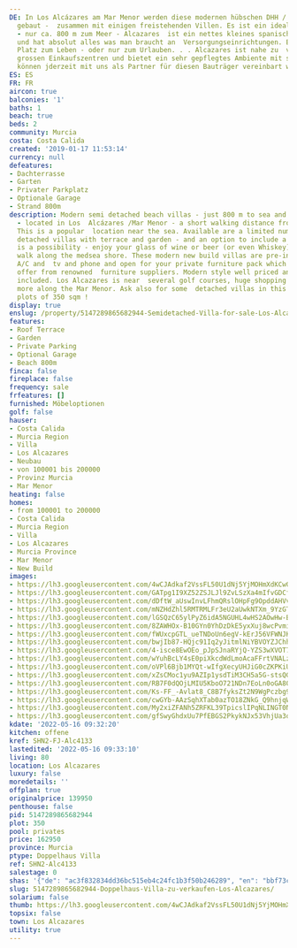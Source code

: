 ```yaml
---
DE: In Los Alcázares am Mar Menor werden diese modernen hübschen DHH / Doppelhaushälften
  gebaut -  zusammen mit einigen freistehenden Villen. Es ist ein idealer Standort
  - nur ca. 800 m zum Meer - Alcazares  ist ein nettes kleines spanisches Mittelmeerstädtchen
  und hat absolut alles was man braucht an  Versorgungseinrichtungen. Ein idealer
  Platz zum Leben - oder nur zum Urlauben. . . Alcazares ist nahe zu  vielen Golfplätzen,
  grossen Einkaufszentren und bietet ein sehr gepflegtes Ambiente mit spanischem Flair.  Besichtigungen
  können jderzeit mit uns als Partner für diesen Bauträger vereinbart werden.
ES: ES
FR: FR
aircon: true
balconies: '1'
baths: 1
beach: true
beds: 2
community: Murcia
costa: Costa Calida
created: '2019-01-17 11:53:14'
currency: null
defeatures:
- Dachterrasse
- Garten
- Privater Parkplatz
- Optionale Garage
- Strand 800m
description: Modern semi detached beach villas - just 800 m to sea and sandy beaches
  - located in Los  Alcázares /Mar Menor - a short walking distance from all amenities.
  This is a popular  location near the sea. Available are a limited number of semi
  detached villas with terrace and garden - and an option to include a private pool
  is a possibility - enjoy your glass of wine or beer (or even Whiskey) after a wonderful  beach
  walk along the medsea shore. These modern new build villas are pre-installed for
  A/C and  tv and phone and open for your private furniture pack which we have to
  offer from renowned  furniture suppliers. Modern style well priced and full service
  included. Los Alcazares is near  several golf courses, huge shopping malls - and
  more along the Mar Menor. Ask also for some  detached villas in this residence /
  plots of 350 sqm !
display: true
enslug: /property/5147289865682944-Semidetached-Villa-for-sale-Los-Alcazares/
features:
- Roof Terrace
- Garden
- Private Parking
- Optional Garage
- Beach 800m
finca: false
fireplace: false
frequency: sale
frfeatures: []
furnished: Möbeloptionen
golf: false
hauser:
- Costa Calida
- Murcia Region
- Villa
- Los Alcazares
- Neubau
- von 100001 bis 200000
- Provinz Murcia
- Mar Menor
heating: false
homes:
- from 100001 to 200000
- Costa Calida
- Murcia Region
- Villa
- Los Alcazares
- Murcia Province
- Mar Menor
- New Build
images:
- https://lh3.googleusercontent.com/4wCJAdkaf2VssFL50U1dNj5YjMOHmXdKCw0NlIlvPPla-uudFLo0DuGwoYA1sYEEZWvZoBDSTFBd621kmHJbBrgB7dyVkI0kP0M=w640-rj-e30-l100
- https://lh3.googleusercontent.com/GATpg1I9XZ52ZSJLJl9ZvLSzXa4mIfvGDCfGcs5LBNVlhlKzwxmc2Tti14Ou1ezf_JdbcK_zL9Nfbmg1wxfKLooVdfBXzIHTtT4=w640-rj-e30-l100
- https://lh3.googleusercontent.com/dDftW_aUswInvLFhmQRslOHpFg9OpddAHVvb4M3OF0elFoOn5bl0q2cQrr8ZG8k0gBbx1PxeAKFXxcZE5V6VzLwcvr3_cK1TqOY=w640-rj-e30-l100
- https://lh3.googleusercontent.com/mNZHdZhl5RMTRMLFr3eU2aUwkNTXm_9YzGTNxYTpCiGW6A3Fa-TWACGfKrVtHXv6t8zjtn1-J-H3I7m0K7tyB_6sLbbF7L0m=w640-rj-e30-l100
- https://lh3.googleusercontent.com/lGSQzC65ylPyZ6idA5NGUHL4wHS2AOwHw-BAiMtA9VJtDElJRZuAgsfUa1FFPvcND5jU6OFAT7v8qQLcNLIGTgJHt102BkrD=w640-rj-e30-l100
- https://lh3.googleusercontent.com/8ZAWHOx-B10GYn0YhDzDkE5yxXuj8wcPvmiomMZwXYvwJ3lCcHGkRSIvvbaT8RQLNfl7C7U2AUvu62cNXc9W1ZSUNzGzCWqH1X0=w640-rj-e30-l100
- https://lh3.googleusercontent.com/fWUxcpGTL_ueTNDoUn6egV-kErJ56VFWNJKPPhDFDsnLO4g6IhegK3_stTR07n-msb3uCV9NsU4sH3mo9R1YaI6YfScUMmoi66A=w640-rj-e30-l100
- https://lh3.googleusercontent.com/bwjIb87-HQjc91Iq2yJitmlNiYBVOYZJChh43xWfPSPY3WkjVmnOxQRtau8ei-duQVtfiBLm3VNm-mRU36QSavyFovyoOW7H=w640-rj-e30-l100
- https://lh3.googleusercontent.com/4-isce8EwOEo_pJpSJnaRYjQ-YZS3wXVOT7YF37WNAugIAT_WYl9PLZCzbXiixrojLSSdKWWX4cBz5VahijUiiIu6gfE_0vZ-g=w640-rj-e30-l100
- https://lh3.googleusercontent.com/wYuhBcLY4sE0piXkcdWdLmoAcaFFrtVNALzMdTOPFnvJySEl-8xmfkpqKQ5Xsn3FJRJ_MC2VQ1Ik1kYnxYjxxyf6hn8_BkEa=w640-rj-e30-l100
- https://lh3.googleusercontent.com/oVPl6Bjb1MYQt-wIfgXecyUHJiG0cZKPKiUDnywg9EFIFnUjLUkTlR5OwPO015dg8ldAvY08-9LUWyG3LytrVwHjEDdXkwMCQnM=w640-rj-e30-l100
- https://lh3.googleusercontent.com/xZsCMoc1yu9AZIp1ysdTiM3CH5a5G-stsQGXUApTuI4ijgwayu_3nYJ4G4v9_Zm0rBGCrAKwFY9HCVcm8rcXtOHXbPLfAQ0gBA=w640-rj-e30-l100
- https://lh3.googleusercontent.com/RB7F0dQOjLMIU5KboO721NDn7EoLn0oGA800WlBrg_uN88ar3S3U_N8WiBqOV6S39ZvxPfiSQ5NeQ924Oc1a5A9h0tqy8_Ri=w640-rj-e30-l100
- https://lh3.googleusercontent.com/Ks-FF_-Avlat8_C8B7fyksZt2N9WgPczbg9whCv2x09ExRE3mVEbTv6E_U6PcHBN4iPMKUejoSslen2je7ZOyzSIJPaH7Ax5Kw=w640-rj-e30-l100
- https://lh3.googleusercontent.com/cwGYb-AAzSqhXTab0azTO18ZNkG_Q9hnjqWf3qdn3tFzdHldwFB3oJQvvFrEG2z2TGOK9FyeANTAJjx1BEgZvAq6VwQgfqBdgQ=w640-rj-e30-l100
- https://lh3.googleusercontent.com/My2xiZFANh5ZRFKL39TpicslIPqNLINGT0Nkfa1p0w6ir4fhQKVL6kRBBUI4xchfw5VhgxR9jswW39Q2xtBQ9-7kyUmNPY5QUE0=w640-rj-e30-l100
- https://lh3.googleusercontent.com/gfSwyGhdxUu7PfEBGS2PkykNJx53VhjUa3qeju3rR16IILF-NXvEyyoBUuGqMHLifjRk-b1qMOrh7LzL-2mPYzO3a2IBxzrN=w640-rj-e30-l100
kdate: '2022-05-16 09:32:20'
kitchen: offene
kref: SHN2-FJ-Alc4133
lastedited: '2022-05-16 09:33:10'
living: 80
location: Los Alcazares
luxury: false
moredetails: ''
offplan: true
originalprice: 139950
penthouse: false
pid: 5147289865682944
plot: 350
pool: privates
price: 162950
province: Murcia
ptype: Doppelhaus Villa
ref: SHN2-Alc4133
salestage: 0
shas: '{"de": "ac3f832834dd36bc515eb4c24fc1b3f50b246289", "en": "bbf73c10cbbd22faa6e2edaa76fb5ef52ca069bb"}'
slug: 5147289865682944-Doppelhaus-Villa-zu-verkaufen-Los-Alcazares/
solarium: false
thumb: https://lh3.googleusercontent.com/4wCJAdkaf2VssFL50U1dNj5YjMOHmXdKCw0NlIlvPPla-uudFLo0DuGwoYA1sYEEZWvZoBDSTFBd621kmHJbBrgB7dyVkI0kP0M=w400-h240-n-rj-e30-l100
topsix: false
town: Los Alcazares
utility: true
---
```

